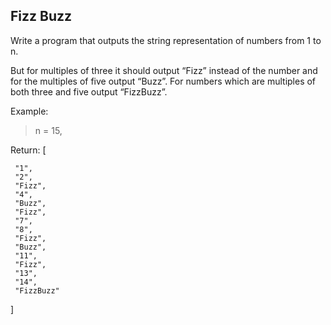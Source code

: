 Fizz Buzz
----
Write a program that outputs the string representation of numbers from 1 to n.

But for multiples of three it should output “Fizz” instead of the number and for the multiples of five output “Buzz”.
For numbers which are multiples of both three and five output “FizzBuzz”.

Example:


>n = 15,

Return:
[

     "1",    
     "2",
     "Fizz",
     "4",
     "Buzz",
     "Fizz",
     "7",
     "8",
     "Fizz",
     "Buzz",
     "11",
     "Fizz",
     "13",
     "14",
     "FizzBuzz"
 ]
 